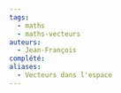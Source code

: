 ```yaml
---
tags:
  - maths
  - maths-vecteurs
auteurs:
  - Jean-François
complété: 
aliases:
  - Vecteurs dans l'espace
---
```

